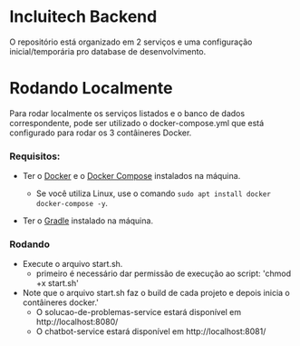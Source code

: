 # Incluitech Backend
O repositório está organizado em 2 serviços e uma configuração inicial/temporária pro database de desenvolvimento.

# Rodando Localmente
Para rodar localmente os serviços listados e o banco de dados correspondente, pode ser utilizado o docker-compose.yml
que está configurado para rodar os 3 contâineres Docker.

### Requisitos:
   - Ter o [Docker](https://docs.docker.com/install/) e o [Docker Compose](https://docs.docker.com/compose/install/) instalados na máquina.  
        - Se você utiliza Linux, use o comando `sudo apt install docker docker-compose -y`.


   - Ter o [Gradle](https://gradle.org/install/) instalado na máquina.  
    

### Rodando
- Execute o arquivo start.sh.
    - primeiro é necessário dar permissão de execução ao script: 'chmod +x start.sh'
- Note que o arquivo start.sh faz o build de cada projeto e depois inicia o contâineres docker.'
    - O solucao-de-problemas-service estará disponível em http://localhost:8080/
    - O chatbot-service estará disponível em http://localhost:8081/
